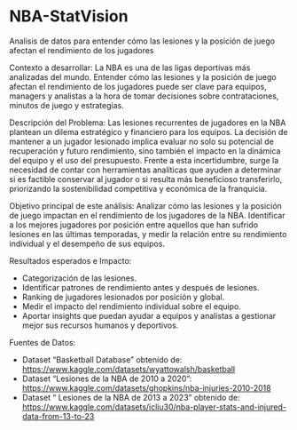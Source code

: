 # NBA-StatVision
Analisis de datos para entender cómo las lesiones y la posición de juego afectan el rendimiento de los jugadores 

Contexto a desarrollar: 
La NBA es una de las ligas deportivas más analizadas del mundo. Entender cómo las lesiones y la posición de juego afectan el rendimiento de los jugadores puede ser clave para equipos, managers y analistas a la hora de tomar decisiones sobre contrataciones, minutos de juego y estrategias.

Descripción del Problema: 
Las lesiones recurrentes de jugadores en la NBA plantean un dilema estratégico y financiero para los equipos. La decisión de mantener a un jugador lesionado implica evaluar no solo su potencial de recuperación y futuro rendimiento, sino también el impacto en la dinámica del equipo y el uso del presupuesto. Frente a esta incertidumbre, surge la necesidad de contar con herramientas analíticas que ayuden a determinar si es factible conservar al jugador o si resulta más beneficioso transferirlo, priorizando la sostenibilidad competitiva y económica de la franquicia.


Objetivo principal de este análisis: 
Analizar cómo las lesiones y la posición de juego impactan en el rendimiento de los jugadores de la NBA. Identificar a los mejores  jugadores  por posición entre aquellos que han sufrido lesiones en las últimas temporadas, y medir la relación entre su rendimiento individual y el desempeño de sus equipos.

Resultados esperados e Impacto: 
- Categorización de las lesiones.
- Identificar patrones de rendimiento antes y después de lesiones.
- Ranking de jugadores lesionados por posición y global.
- Medir el impacto del rendimiento individual sobre el equipo.
- Aportar insights que puedan ayudar a equipos y analistas a gestionar mejor sus recursos humanos y deportivos.


Fuentes de Datos:
- Dataset “Basketball Database” obtenido de: https://www.kaggle.com/datasets/wyattowalsh/basketball
- Dataset “Lesiones de la NBA de 2010 a 2020”: https://www.kaggle.com/datasets/ghopkins/nba-injuries-2010-2018
- Dataset  “ Lesiones de la NBA de 2013 a 2023” obtenido de: https://www.kaggle.com/datasets/icliu30/nba-player-stats-and-injured-data-from-13-to-23

